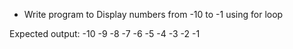 * Write program to Display numbers from -10 to -1 using for loop

Expected output:
-10
-9
-8
-7
-6
-5
-4
-3
-2
-1
